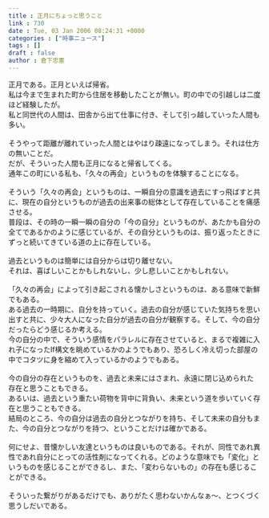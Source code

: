 ```yaml
---
title : 正月にちょっと思うこと
link : 730
date : Tue, 03 Jan 2006 08:24:31 +0000
categories : ["時事ニュース"]
tags : []
draft : false
author : 倉下忠憲
---
```


正月である。正月といえば帰省。<BR>私は今まで生まれた町から住居を移動したことが無い。町の中での引越しは二度ほど経験したが。<BR>私と同世代の人間は、田舎から出て仕事に付き、そして引っ越していった人間も多い。<BR><BR>そうやって距離が離れていった人間とはやはり疎遠になってしまう。それは仕方の無いことだ。<BR>だが、そういった人間も正月になると帰省してくる。<BR>通年この町にいる私も、「久々の再会」というものを体験することになる。<BR><BR>そういう「久々の再会」というものは、一瞬自分の意識を過去にすっ飛ばすと共に、現在の自分というものが過去の出来事の総体として存在していることを痛感させる。<BR>普段は、その時の一瞬一瞬の自分の「今の自分」というものが、あたかも自分の全てであるかのように感じているが、その自分というものは、振り返ったときにずっと続いてきている道の上に存在している。<BR><BR>過去というものは簡単には自分からは切り離せない。<BR>それは、喜ばしいことかもしれないし、少し悲しいことかもしれない。<BR><BR>「久々の再会」によって引き起こされる懐かしさというものは、ある意味で新鮮でもある。<BR>ある過去の一時期に、自分を持っていく。過去の自分が感じていた気持ちを思い出すと共に、少々大人になった自分が過去の自分が観察する。そして、今の自分だったらどう感じるか考える。<BR>今の自分の中で、そういう感情をパラレルに存在させていると、まるで複雑に入れ子になったIf構文を眺めているかのようでもあり、恐ろしく冷え切った部屋の中でコタツに身を縮めて入っているかのようでもある。<BR><BR>今の自分の存在というものを、過去と未来にはさまれ、永遠に閉じ込められた存在と思うこともできる。<BR>あるいは、過去という重たい荷物を背中に背負い、未来という道を歩いていく存在と思うこともできる。<BR>結局のところ、今の自分は過去の自分とつながりを持ち、そして未来の自分もまた、今の自分とつながりを持つ、ということだけは確かである。<BR><BR>何にせよ、昔懐かしい友達というものは良いものである。それが、同性であれ異性であれ自分にとっての活性剤になってくれる。どのような意味でも「変化」というものを感じることができるし、また、「変わらないもの」の存在も感じることができる。<BR><BR>そういった繋がりがあるだけでも、ありがたく思わないかんなぁ～、とつくづく思うしだいである。<br><br>
